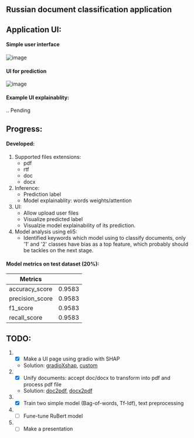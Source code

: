 ## Russian document classification application

## Application UI:
#### Simple user interface
![image](https://user-images.githubusercontent.com/51479797/207982633-5b59cf2b-92f4-4a5f-85a1-2d9f51d9fd49.png)
#### UI for prediction
![image](https://user-images.githubusercontent.com/51479797/207985762-e46ce031-bb2f-4480-9e0b-7cd62113b2bf.png)
#### Example UI explainablity:
.. Pending

## Progress:
#### Developed:
1. Supported files extensions:
    - pdf
    - rtf
    - doc
    - docx
2. Inference:
    - Prediction label
    - Model explainablity: words weights/attention
3. UI:
    - Allow upload user files
    - Visualize predicted label
    - Visualzie model explainability of its prediction.
4. Model analysis using eli5:
    - Identified keywords which model using to classify documents, only '1' and '2' classes have bias as a top feature, which probably should be tackles on the next stage. 
    
#### Model metrics on test dataset (20%):
|Metrics        |      |
|---------------|------|
|accuracy_score |0.9583|
|precision_score|0.9583|
|f1_score       |0.9583|
|recall_score   |0.9583|

## TODO:
1. - [X] Make a UI page using gradio with SHAP
    - Solution: [gradioXshap](https://gradio.app/advanced_interface_features/#interpreting-your-predictions), [custom](https://gradio.app/custom_interpretations_with_blocks/)
2. - [X] Unify documents: accept doc/docx to transform into pdf and process pdf file  
    - Solution: [doc2pdf](https://stackoverflow.com/questions/6011115/doc-to-pdf-using-python), [docx2pdf](https://ysko909.github.io/posts/docx-convert-to-pdf-with-python/)
3. - [X] Train two simple model (Bag-of-words, Tf-Idf), text preprocessing 
4. - [ ] Fune-tune RuBert model
5. - [ ] Make a presentation
